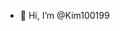- 👋 Hi, I’m @Kim100199

<!---
Kim100199/Kim100199 is a ✨ special ✨ repository because its `README.md` (this file) appears on your GitHub profile.
You can click the Preview link to take a look at your changes.
--->
